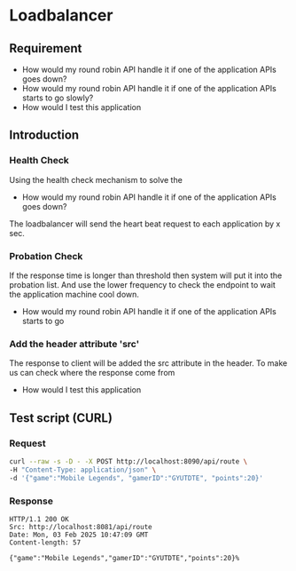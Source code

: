 # Loadbalancer
## Requirement
- How would my round robin API handle it if one of the application APIs goes down?
- How would my round robin API handle it if one of the application APIs starts to go
slowly?
- How would I test this application
## Introduction
### Health Check
Using the health check mechanism to solve the
- How would my round robin API handle it if one of the application APIs goes down?

The loadbalancer will send the heart beat request to each application by x sec. 

### Probation Check
If the response time is longer than threshold then system will put it into the probation list.
And use the lower frequency to check the endpoint to wait the application machine cool down.
- How would my round robin API handle it if one of the application APIs starts to go

### Add the header attribute 'src'
The response to client will be added the src attribute in the header. To make us can check where the response come from
- How would I test this application


## Test script (CURL)

### Request
``` sh
curl --raw -s -D - -X POST http://localhost:8090/api/route \
-H "Content-Type: application/json" \
-d '{"game":"Mobile Legends", "gamerID":"GYUTDTE", "points":20}'
```

### Response
``` http request
HTTP/1.1 200 OK
Src: http://localhost:8081/api/route
Date: Mon, 03 Feb 2025 10:47:09 GMT
Content-length: 57

{"game":"Mobile Legends","gamerID":"GYUTDTE","points":20}%        
```